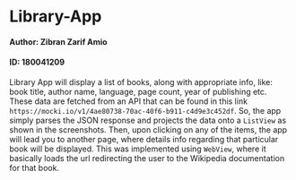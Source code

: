 # Library-App
#### Author: Zibran Zarif Amio
#### ID: 180041209
Library App will display a list of books, along with appropriate info, like: book title, author name, language, page count, year of publishing etc. These data are fetched from an API that can be found in this link ```https://mocki.io/v1/4ae80738-70ac-40f6-b911-c4d9e3c452df```. So, the app simply parses the JSON response and projects the data onto a ```ListView``` as shown in the screenshots. Then, upon clicking on any of the items, the app will lead you to another page, where details info regarding that particular book will be displayed. This was implemented using ```WebView```, where it basically loads the url redirecting the user to the Wikipedia documentation for that book.
